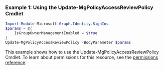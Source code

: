 ### Example 1: Using the Update-MgPolicyAccessReviewPolicy Cmdlet
```powershell
Import-Module Microsoft.Graph.Identity.SignIns
$params = @{
	IsGroupOwnerManagementEnabled = $true
}
Update-MgPolicyAccessReviewPolicy -BodyParameter $params
```
This example shows how to use the Update-MgPolicyAccessReviewPolicy Cmdlet.
To learn about permissions for this resource, see the [permissions reference](/graph/permissions-reference).
